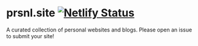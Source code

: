 # prsnl.site [![Netlify Status](https://api.netlify.com/api/v1/badges/47d737a2-aac8-421e-af82-bf5f0855febf/deploy-status)](https://app.netlify.com/sites/angry-bhaskara-369fef/deploys)

A curated collection of personal websites and blogs. Please open an issue to submit your site!
